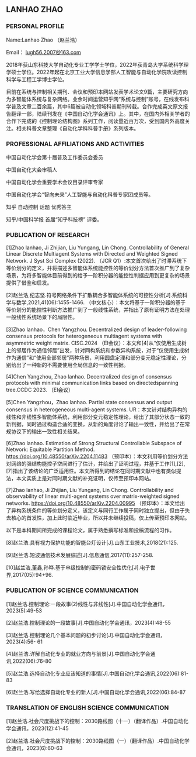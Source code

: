 ## LANHAO ZHAO
### PERSONAL PROFILE
Name:Lanhao Zhao （赵兰浩）

Email： lugh56.2007@163.com

2018年获山东科技大学自动化专业工学学士学位，2022年获青岛大学系统科学理学硕士学位。2022年起在北京工业大学信息学部人工智能与自动化学院攻读控制科学与工程工学博士学位。

目前在系统与控制相关期刊、会议和预印本网站发表学术论文9篇，主要研究方向为多智能体系统与复杂网络。业余时间运营知乎网“系统与控制”账号，在线发布科学普及文章二百余篇，其中6篇被自动化领域科普期刊转载。合作完成英文原文报告翻译一部，陆续刊发在《中国自动化学会通讯》上。其中，在国内外相关学者的合作下完成的《控制理论结构图》系列工作，阅读量近百万次，受到国内外高度关注。相关科普文章整理《自动化学科科普手册》系列版本。

### PROFESSIONAL AFFILIATIONS AND ACTIVITIES

中国自动化学会第十届普及工作委员会委员

中国自动化大会审稿人

中国自动化学会重要学术会议目录评审专家

中国自动化学会“智向未来”人工智能与自动化科普专家团成员等。

知乎 自动控制 话题 优秀答主

知乎/中国科学报 首届“知乎科技榜” 评委。


### PUBLICATION OF RESEARCH
[1]Zhao lanhao, Ji Zhijian, Liu Yungang, Lin Chong. Controllability of General Linear Discrete Multiagent Systems with Directed and Weighted Signed Network. J Syst Sci Complex (2022). （JCR Q1）:本文首次给出了时滞系统下等价划分的定义，并将描述多智能体系统能控性的等价划分方法首次推广到了复杂场景，为将多智能体目前得到的给予一阶积分器的能控性判据应用到更复杂的场景提供了借鉴和启发。

[2]赵兰浩,纪志坚.符号网络条件下扩散耦合多智能体系统的可控性分析[J].系统科学与数学,2021,41(06):1455-1466. （中文核心）：本文将基于一阶积分器的基于等价划分的能控性判断方法推广到了一般线性系统，并指出了原有证明方法在处理一般线性系统场景下的局限性。

[3]Zhao lanhao，Chen Yangzhou. Decentralized design of leader-following consensus protocols for heterogeneous multiagent systems with asymmetric weight matrix. CISC.2024 （EI会议）：本文和[4]从“仅使用生成树上的邻居作为通信邻居”出发，针对同构系统和参数异构系统，对于“仅使用生成树作为通信”和“使用全部邻居”两种场景，利用圆盘定理和部分变元稳定性理论，分别给出了一种新的不需要使用全局信息的一致性判据。

[4]Chen Yangzhou, Zhao lanhao. Decentralized design of consensus protocols with minimal communication links based on directedspanning tree.CCDC 2023. （EI会议）

[5]Chen Yangzhou，Zhao lanhao. Partial state consensus and output consensus in heterogeneous multi-agent systems. UR：本文针对结构异构的线性和非线性多智能体系统，利用部分变元稳定性理论，给出了其部分状态一致的新判据，同时通过构造合适的变换，从新的角度讨论了输出一致性，并给出了在常规协议下的输出一致性相关结果。

[6]Zhao lanhao. Estimation of Strong Structural Controllable Subspace of Network: Equitable Partition Method.
https://doi.org/10.48550/arXiv.2204.11483 （预印本）：本文利用等价划分方法对网络的强结构能控子空间进行了估计，并给出了证明过程，并基于工作[1],[2],[7]指出了该结论的广泛适用性。本文所得到的结论在同时期文献中也有类似提法，本文实质上是对同时期文献的补充证明，仅传至预印本网站。

[7]Zhao lanhao, Ji Zhijian, Liu Yungang, Lin Chong. Controllability and observability of linear multi-agent systems over matrix-weighted signed networks.
https://doi.org/10.48550/arXiv.2204.00995 （预印本）：本文给出了异构系统条件的等价划分定义，该定义与同行工作属于同时独立提出，但由于失去核心的首发性，加上此时临近毕业，所以并未继续投稿，仅上传至预印本网站。

以下是本科期间所完成的课程论文，属于熟悉撰写标准和投稿流程的习作。

[8]赵兰浩.具有视力保护功能的智能台灯设计[J].山东工业技术,2018(21):125.

[9]赵兰浩.短波通信技术发展综述[J].信息通信,2017(11):257-258.

[10]赵兰浩,董鑫,孙晔.基于串级控制的密码锁安全性优化[J].电子世界,2017(05):94+96.

### PUBLICATION OF SCIENCE COMMUNICATION
[1]赵兰浩.控制理论:一段故事(2)线性与非线性[J].中国自动化学会通讯，2023(5):49-53

[2]赵兰浩.控制理论的一段故事[J].中国自动化学会通讯，2023(4):48-55

[3]赵兰浩.控制理论几个基本问题的初步讨论[J].中国自动化学会通讯，2023(4):56-
61

[4]赵兰浩.详解自动化专业的就业方向与前景[J].中国自动化学会通讯,2022(06):76-80

[5]赵兰浩.选择自动化专业应该知道的事情[J].中国自动化学会通讯,2022(06):81-83

[6]赵兰浩.写给选择自动化专业的新人[J].中国自动化学会通讯,2022(06):84-87

### TRANSLATION OF ENGLISH SCIENCE COMMUNICATION

[1]赵兰浩.社会尺度挑战下的控制：2030路线图（十一）（翻译作品）.中国自动化学会通讯，2023(12):41-45

[2]赵兰浩.社会尺度挑战下的控制：2030路线图（一）（翻译作品）.中国自动化学会通讯，2023(6):60-63





